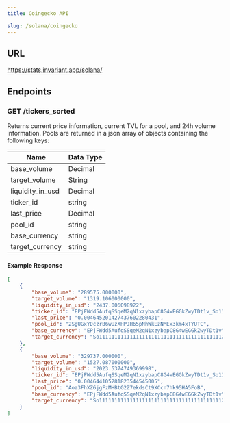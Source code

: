 ```yaml
---
title: Coingecko API

slug: /solana/coingecko
---
```

## URL
https://stats.invariant.app/solana/

## Endpoints
### GET /tickers_sorted
Returns current price information, current TVL for a pool, and 24h volume information. 
Pools are returned in a json array of objects containing the following keys:

| Name             | Data Type |
|------------------|-----------|
| base_volume      | Decimal   |
| target_volume    | String    |
| liquidity_in_usd | Decimal   |
| ticker_id        | string    |
| last_price       | Decimal   |
| pool_id          | string    |
| base_currency    | string    |
| target_currency  | string    |

#### Example Response
```json
[
    {
        "base_volume": "289575.000000",
        "target_volume": "1319.106000000",
        "liquidity_in_usd": "2437.006098922",
        "ticker_id": "EPjFWdd5AufqSSqeM2qN1xzybapC8G4wEGGkZwyTDt1v_So11111111111111111111111111111111111111112",
        "last_price": "0.004645201427437602280431",
        "pool_id": "2SgUGxYDczrB6wUzXHPJH65pNhWkEzNMEx3km4xTYUTC",
        "base_currency": "EPjFWdd5AufqSSqeM2qN1xzybapC8G4wEGGkZwyTDt1v",
        "target_currency": "So11111111111111111111111111111111111111112"
    },
    {
        "base_volume": "329737.000000",
        "target_volume": "1527.087000000",
        "liquidity_in_usd": "2023.5374749369998",
        "ticker_id": "EPjFWdd5AufqSSqeM2qN1xzybapC8G4wEGGkZwyTDt1v_So11111111111111111111111111111111111111112",
        "last_price": "0.004644105281823544545005",
        "pool_id": "Aoa3FhXZ6jgFzMHBtG2Z7ekdsCt9XCcn7hk95HA5FoB",
        "base_currency": "EPjFWdd5AufqSSqeM2qN1xzybapC8G4wEGGkZwyTDt1v",
        "target_currency": "So11111111111111111111111111111111111111112"
    }
]
```